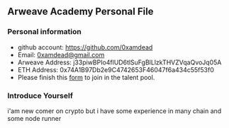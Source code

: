 ## Arweave Academy Personal File

### Personal information

- github account: https://github.com/0xamdead
- Email: 0xamdead@gmail.com
- Arweave Address: j33piwBPIo4flUD6tlSuFgBlLlzkTHVZVqaQvoJq05A
- ETH Address: 0x74A1B97Db2e9C4742653F46047f6a434c55f53f0
- Please finish this [form](https://docs.google.com/forms/d/e/1FAIpQLSfWA5fIIcBgmRppm3jNz5vmf9Mai_QMVil-2pO4r7YKn_Zhtw/viewform?usp=sf_link) to join in the talent pool.

### Introduce Yourself
i'am new comer on crypto but i have some experience in many chain and some node runner

